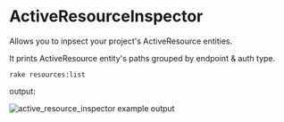 # ActiveResourceInspector

Allows you to inpsect your project's ActiveResource entities.

It prints ActiveResource entity's paths grouped by endpoint & auth type.

```
rake resources:list
```

output:

![active_resource_inspector example output](https://zurkhaj.herokuapp.com/active_resource_inspector.png)

